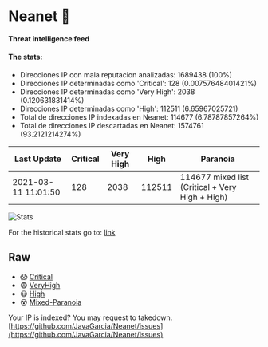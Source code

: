 # Neanet :hocho:
#### Threat intelligence feed
#### The stats:

- Direcciones IP con mala reputacion analizadas: 1689438 (100%)
- Direcciones IP determinadas como 'Critical':  128 (0.00757648401421%)
- Direcciones IP determinadas como 'Very High':  2038 (0.120631831414%)
- Direcciones IP determinadas como 'High':  112511 (6.65967025721)
- Total de direcciones IP indexadas en Neanet:  114677 (6.78787857264%)
- Total de direcciones IP descartadas en Neanet:  1574761 (93.2121214274%)

| Last Update | Critical | Very High | High | Paranoia |
| --- | --- | --- | --- | --- |
| 2021-03-11 11:01:50 | 128 | 2038 | 112511 | 114677 mixed list (Critical + Very High + High)|

![Stats](https://docs.google.com/spreadsheets/d/e/2PACX-1vSnaNMIXVabIpDJjufMlzH7poXnshF3mgd8Is1g9ytUEzVsP5my4Trn8f-xkoLLQ38xpL3HtmUexLo6/pubchart?oid=501124687&format=image)

For the historical stats go to: [link](/stats.csv)
## Raw
- :scream: [Critical](https://raw.githubusercontent.com/JavaGarcia/Neanet/master/blacklists/neanet_critical.txt)
- :fearful: [VeryHigh](https://raw.githubusercontent.com/JavaGarcia/Neanet/master/blacklists/neanet_veryHigh.txtt)
- :frowning: [High](https://raw.githubusercontent.com/JavaGarcia/Neanet/master/blacklists/neanet_high.txt)
- :dizzy_face: [Mixed-Paranoia](https://raw.githubusercontent.com/JavaGarcia/Neanet/master/blacklists/neanet_all.txt)


Your IP is indexed? You may request to takedown. [https://github.com/JavaGarcia/Neanet/issues](https://github.com/JavaGarcia/Neanet/issues)
















































































































































































































































































































































































































































































































































































































































































































































































































































































































































































































































































































































































































































































































































































































































































































































































































































































































































































































































































































































































































































































































































































































































































































































































































































































































































































































































































































































































































































































































































































































































































































































































































































































































































































































































































































































































































































































































































































































































































































































































































































































































































































































































































































































































































































































































































































































































































































































































































































































































































































